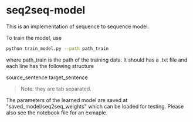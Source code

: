 # seq2seq-model

This is an implementation of sequence to sequence model.

To train the model, use

```sh
python train_model.py --path path_train
```

where path_train is the path of the training data. It should has a .txt file and each line has the following structure

source_sentence  target_sentence

> Note: they are tab separated.

The parameters of the learned model are saved at "saved_model/seq2seq_weights" which can be loaded for testing. Please also see the notebook file for an exmaple.

